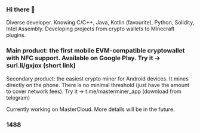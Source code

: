 ### Hi there 👋

Diverse developer. Knowing C/C++, Java, Kotlin (favourite), Python, Solidity, Intel Assembly. Developing projects from crypto wallets to Minecraft plugins.

### Main product: the first mobile EVM-compatible cryptowallet with NFC support. Available on Google Play. Try it -> surl.li/gxjox (short link)

Secondary product: the easiest crypto miner for Android devices. It mines directly on the phone. There is no minimal threshold (just have the amount to cover network fees). Try it -> t.me/masterminer_app (download from telegram)

Currently working on MasterCloud. More details will be in the future.

### 1488

